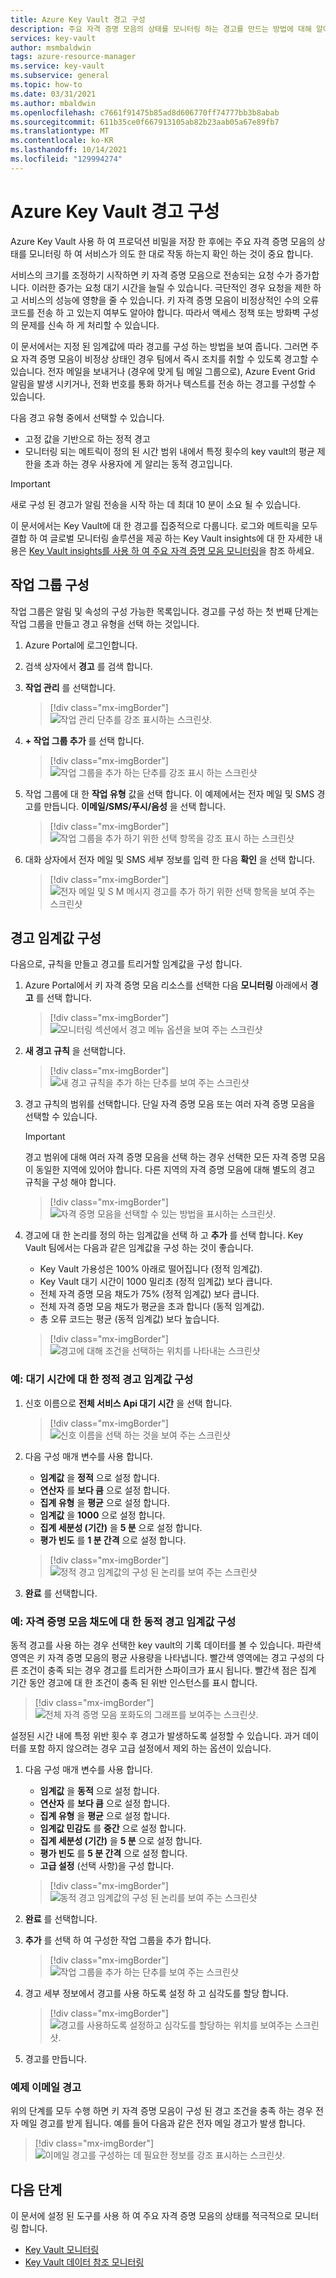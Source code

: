 ```yaml
---
title: Azure Key Vault 경고 구성
description: 주요 자격 증명 모음의 상태를 모니터링 하는 경고를 만드는 방법에 대해 알아봅니다.
services: key-vault
author: msmbaldwin
tags: azure-resource-manager
ms.service: key-vault
ms.subservice: general
ms.topic: how-to
ms.date: 03/31/2021
ms.author: mbaldwin
ms.openlocfilehash: c7661f91475b85ad8d606770ff74777bb3b8abab
ms.sourcegitcommit: 611b35ce0f667913105ab82b23aab05a67e89fb7
ms.translationtype: MT
ms.contentlocale: ko-KR
ms.lasthandoff: 10/14/2021
ms.locfileid: "129994274"
---
```

# <a name="configure-azure-key-vault-alerts"></a>Azure Key Vault 경고 구성

Azure Key Vault 사용 하 여 프로덕션 비밀을 저장 한 후에는 주요 자격 증명 모음의 상태를 모니터링 하 여 서비스가 의도 한 대로 작동 하는지 확인 하는 것이 중요 합니다. 

서비스의 크기를 조정하기 시작하면 키 자격 증명 모음으로 전송되는 요청 수가 증가합니다. 이러한 증가는 요청 대기 시간을 늘릴 수 있습니다. 극단적인 경우 요청을 제한 하 고 서비스의 성능에 영향을 줄 수 있습니다. 키 자격 증명 모음이 비정상적인 수의 오류 코드를 전송 하 고 있는지 여부도 알아야 합니다. 따라서 액세스 정책 또는 방화벽 구성의 문제를 신속 하 게 처리할 수 있습니다. 

이 문서에서는 지정 된 임계값에 따라 경고를 구성 하는 방법을 보여 줍니다. 그러면 주요 자격 증명 모음이 비정상 상태인 경우 팀에서 즉시 조치를 취할 수 있도록 경고할 수 있습니다. 전자 메일을 보내거나 (경우에 맞게 팀 메일 그룹으로), Azure Event Grid 알림을 발생 시키거나, 전화 번호를 통화 하거나 텍스트를 전송 하는 경고를 구성할 수 있습니다. 

다음 경고 유형 중에서 선택할 수 있습니다.

- 고정 값을 기반으로 하는 정적 경고
- 모니터링 되는 메트릭이 정의 된 시간 범위 내에서 특정 횟수의 key vault의 평균 제한을 초과 하는 경우 사용자에 게 알리는 동적 경고입니다.

> [!IMPORTANT]
> 새로 구성 된 경고가 알림 전송을 시작 하는 데 최대 10 분이 소요 될 수 있습니다. 

이 문서에서는 Key Vault에 대 한 경고를 집중적으로 다룹니다. 로그와 메트릭을 모두 결합 하 여 글로벌 모니터링 솔루션을 제공 하는 Key Vault insights에 대 한 자세한 내용은 [Key Vault insights를 사용 하 여 주요 자격 증명 모음 모니터링](../../azure-monitor/insights/key-vault-insights-overview.md#introduction-to-key-vault-insights)을 참조 하세요.

## <a name="configure-an-action-group"></a>작업 그룹 구성 

작업 그룹은 알림 및 속성의 구성 가능한 목록입니다. 경고를 구성 하는 첫 번째 단계는 작업 그룹을 만들고 경고 유형을 선택 하는 것입니다.

1. Azure Portal에 로그인합니다.
2. 검색 상자에서 **경고** 를 검색 합니다.
3. **작업 관리** 를 선택합니다.

   > [!div class="mx-imgBorder"]
   > ![작업 관리 단추를 강조 표시하는 스크린샷.](../media/alert-6.png)

4. **+ 작업 그룹 추가** 를 선택 합니다.

   > [!div class="mx-imgBorder"]
   > ![작업 그룹을 추가 하는 단추를 강조 표시 하는 스크린샷](../media/alert-7.png)

5. 작업 그룹에 대 한 **작업 유형** 값을 선택 합니다. 이 예제에서는 전자 메일 및 SMS 경고를 만듭니다. **이메일/SMS/푸시/음성** 을 선택 합니다.

   > [!div class="mx-imgBorder"]
   > ![작업 그룹을 추가 하기 위한 선택 항목을 강조 표시 하는 스크린샷](../media/alert-8.png)

6. 대화 상자에서 전자 메일 및 SMS 세부 정보를 입력 한 다음 **확인** 을 선택 합니다.

   > [!div class="mx-imgBorder"]
   > ![전자 메일 및 S M 메시지 경고를 추가 하기 위한 선택 항목을 보여 주는 스크린샷](../media/alert-9.png)

## <a name="configure-alert-thresholds"></a>경고 임계값 구성 

다음으로, 규칙을 만들고 경고를 트리거할 임계값을 구성 합니다.

1. Azure Portal에서 키 자격 증명 모음 리소스를 선택한 다음 **모니터링** 아래에서 **경고** 를 선택 합니다.

   > [!div class="mx-imgBorder"]
   > ![모니터링 섹션에서 경고 메뉴 옵션을 보여 주는 스크린샷](../media/alert-10.png)

2. **새 경고 규칙** 을 선택합니다.

   > [!div class="mx-imgBorder"]
   > ![새 경고 규칙을 추가 하는 단추를 보여 주는 스크린샷](../media/alert-11.png)

3. 경고 규칙의 범위를 선택합니다. 단일 자격 증명 모음 또는 여러 자격 증명 모음을 선택할 수 있습니다. 

   > [!IMPORTANT]
   > 경고 범위에 대해 여러 자격 증명 모음을 선택 하는 경우 선택한 모든 자격 증명 모음이 동일한 지역에 있어야 합니다. 다른 지역의 자격 증명 모음에 대해 별도의 경고 규칙을 구성 해야 합니다. 

   > [!div class="mx-imgBorder"]
   > ![자격 증명 모음을 선택할 수 있는 방법을 표시하는 스크린샷.](../media/alert-12.png)

4. 경고에 대 한 논리를 정의 하는 임계값을 선택 하 고 **추가** 를 선택 합니다. Key Vault 팀에서는 다음과 같은 임계값을 구성 하는 것이 좋습니다. 

    + Key Vault 가용성은 100% 아래로 떨어집니다 (정적 임계값).
    + Key Vault 대기 시간이 1000 밀리초 (정적 임계값) 보다 큽니다. 
    + 전체 자격 증명 모음 채도가 75% (정적 임계값) 보다 큽니다. 
    + 전체 자격 증명 모음 채도가 평균을 초과 합니다 (동적 임계값).
    + 총 오류 코드는 평균 (동적 임계값) 보다 높습니다. 

   > [!div class="mx-imgBorder"]
   > ![경고에 대해 조건을 선택하는 위치를 나타내는 스크린샷](../media/alert-13.png)

### <a name="example-configure-a-static-alert-threshold-for-latency"></a>예: 대기 시간에 대 한 정적 경고 임계값 구성

1. 신호 이름으로 **전체 서비스 Api 대기 시간** 을 선택 합니다.

   > [!div class="mx-imgBorder"]
   > ![신호 이름을 선택 하는 것을 보여 주는 스크린샷](../media/alert-14.png)

1. 다음 구성 매개 변수를 사용 합니다.

   + **임계값** 을 **정적** 으로 설정 합니다. 
   + **연산자** 를 **보다 큼** 으로 설정 합니다.
   + **집계 유형** 을 **평균** 으로 설정 합니다.
   + **임계값** 을 **1000** 으로 설정 합니다.
   + **집계 세분성 (기간)** 을 **5 분** 으로 설정 합니다.
   + **평가 빈도** 를 **1 분 간격** 으로 설정 합니다.

   > [!div class="mx-imgBorder"]
   > ![정적 경고 임계값의 구성 된 논리를 보여 주는 스크린샷](../media/alert-15.png)

1. **완료** 를 선택합니다.  

### <a name="example-configure-a-dynamic-alert-threshold-for-vault-saturation"></a>예: 자격 증명 모음 채도에 대 한 동적 경고 임계값 구성 

동적 경고를 사용 하는 경우 선택한 key vault의 기록 데이터를 볼 수 있습니다. 파란색 영역은 키 자격 증명 모음의 평균 사용량을 나타냅니다. 빨간색 영역에는 경고 구성의 다른 조건이 충족 되는 경우 경고를 트리거한 스파이크가 표시 됩니다. 빨간색 점은 집계 기간 동안 경고에 대 한 조건이 충족 된 위반 인스턴스를 표시 합니다. 

> [!div class="mx-imgBorder"]
> ![전체 자격 증명 모음 포화도의 그래프를 보여주는 스크린샷.](../media/alert-16.png)

설정된 시간 내에 특정 위반 횟수 후 경고가 발생하도록 설정할 수 있습니다. 과거 데이터를 포함 하지 않으려는 경우 고급 설정에서 제외 하는 옵션이 있습니다. 

1. 다음 구성 매개 변수를 사용 합니다.

   + **임계값** 을 **동적** 으로 설정 합니다. 
   + **연산자** 를 **보다 큼** 으로 설정 합니다.
   + **집계 유형** 을 **평균** 으로 설정 합니다.
   + **임계값 민감도** 를 **중간** 으로 설정 합니다.
   + **집계 세분성 (기간)** 을 **5 분** 으로 설정 합니다.
   + **평가 빈도** 를 **5 분 간격** 으로 설정 합니다.
   + **고급 설정** (선택 사항)을 구성 합니다. 

   > [!div class="mx-imgBorder"]
   > ![동적 경고 임계값의 구성 된 논리를 보여 주는 스크린샷](../media/alert-17.png)

1. **완료** 를 선택합니다.

1. **추가** 를 선택 하 여 구성한 작업 그룹을 추가 합니다.

   > [!div class="mx-imgBorder"]
   > ![작업 그룹을 추가 하는 단추를 보여 주는 스크린샷](../media/alert-18.png)

1. 경고 세부 정보에서 경고를 사용 하도록 설정 하 고 심각도를 할당 합니다.

   > [!div class="mx-imgBorder"]
   > ![경고를 사용하도록 설정하고 심각도를 할당하는 위치를 보여주는 스크린샷.](../media/alert-19.png)

1. 경고를 만듭니다. 

### <a name="example-email-alert"></a>예제 이메일 경고 

위의 단계를 모두 수행 하면 키 자격 증명 모음이 구성 된 경고 조건을 충족 하는 경우 전자 메일 경고를 받게 됩니다. 예를 들어 다음과 같은 전자 메일 경고가 발생 합니다. 

> [!div class="mx-imgBorder"]
> ![이메일 경고를 구성하는 데 필요한 정보를 강조 표시하는 스크린샷.](../media/alert-20.png)

## <a name="next-steps"></a>다음 단계

이 문서에 설정 된 도구를 사용 하 여 주요 자격 증명 모음의 상태를 적극적으로 모니터링 합니다.

- [Key Vault 모니터링](monitor-key-vault.md)
- [Key Vault 데이터 참조 모니터링](monitor-key-vault-reference.md)
